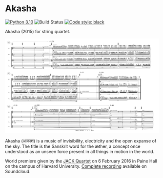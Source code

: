 Akasha
======

[![Python 3.10](
    https://img.shields.io/badge/python-3.10-blue.svg)](
    https://www.python.org/downloads/release/python-310/)
![Build Status](
    https://github.com/trevorbaca/akasha/actions/workflows/main.yml/badge.svg)
[![Code style: black](
    https://img.shields.io/badge/code%20style-black-000000.svg)](
    https://github.com/ambv/black)

Akasha (2015) for string quartet.

![Akasha page 7](akasha.png)

Akasha (आकाश) is a music of invisibility, electricity and the open expanse of the sky. The
title is the Sanskrit word for the æther, a concept once understood as an unseen force
present in all things in motion in the world. 

World premiere given by the [JACK Quartet](http:/jackquartet.com) on 6 February 2016 in
Paine Hall on the campus of Harvard University. [Complete
recording](https://soundcloud.com/trevorbaca/akasha) available on Soundcloud.
